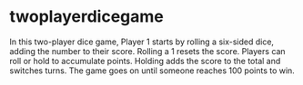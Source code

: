 # twoplayerdicegame
In this two-player dice game, Player 1 starts by rolling a six-sided dice, adding the number to their score. Rolling a 1 resets the score. Players can roll or hold to accumulate points. Holding adds the score to the total and switches turns. The game goes on until someone reaches 100 points to win.
